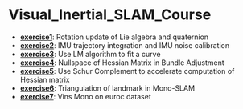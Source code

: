 # Visual_Inertial_SLAM_Course

+ [**exercise1**](./exercise1_Rotation_update): Rotation update of Lie algebra and quaternion
+ [**exercise2**](./exercise2_IMU_Calibration): IMU trajectory integration and IMU noise calibration
+ [**exercise3**](./exercise3_Curve_Fitting_LM): Use LM algorithm to fit a curve
+ [**exercise4**](./exercise4_Hessian_Nullspace): Nullspace of Hessian Matrix in Bundle Adjustment
+ [**exercise5**](./exercise5_Schur_Complement): Use Schur Complement to accelerate computation of Hessian matrix
+ [**exercise6**](./exercise6_Triangulation): Triangulation of landmark in Mono-SLAM
+ [**exercise7**](./exercise7_VinsMon_on_euroc): Vins Mono on euroc dataset
